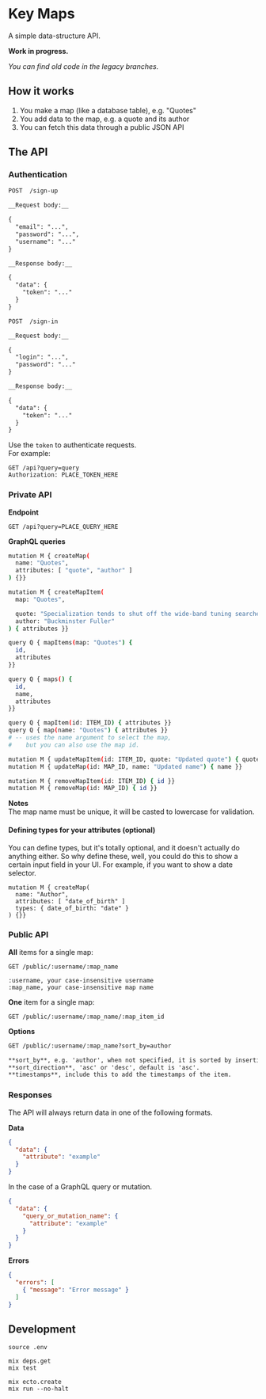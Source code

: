 # Key Maps

A simple data-structure API.

__Work in progress.__

_You can find old code in the legacy branches._



## How it works

1. You make a map (like a database table), e.g. "Quotes"
2. You add data to the map, e.g. a quote and its author
3. You can fetch this data through a public JSON API



## The API

### Authentication

```markdown
POST  /sign-up

__Request body:__

{
  "email": "...",
  "password": "...",
  "username": "..."
}

__Response body:__

{
  "data": {
    "token": "..."
  }
}

POST  /sign-in

__Request body:__

{
  "login": "...",
  "password": "..."
}

__Response body:__

{
  "data": {
    "token": "..."
  }
}
```

Use the `token` to authenticate requests.  
For example:

```http
GET /api?query=query
Authorization: PLACE_TOKEN_HERE
```


### Private API

__Endpoint__

```http
GET /api?query=PLACE_QUERY_HERE
```

__GraphQL queries__

```bash
mutation M { createMap(
  name: "Quotes",
  attributes: [ "quote", "author" ]
) {}}

mutation M { createMapItem(
  map: "Quotes",

  quote: "Specialization tends to shut off the wide-band tuning searches and thus to preclude further discovery.",
  author: "Buckminster Fuller"
) { attributes }}

query Q { mapItems(map: "Quotes") {
  id,
  attributes
}}

query Q { maps() {
  id,
  name,
  attributes
}}

query Q { mapItem(id: ITEM_ID) { attributes }}
query Q { map(name: "Quotes") { attributes }}
# -- uses the name argument to select the map,
#    but you can also use the map id.

mutation M { updateMapItem(id: ITEM_ID, quote: "Updated quote") { quote }}
mutation M { updateMap(id: MAP_ID, name: "Updated name") { name }}

mutation M { removeMapItem(id: ITEM_ID) { id }}
mutation M { removeMap(id: MAP_ID) { id }}
```

__Notes__  
The map name must be unique, it will be casted to lowercase for validation.

#### Defining types for your attributes (optional)

You can define types, but it's totally optional, and it doesn't actually do anything either.
So why define these, well, you could do this to show a certain input field in your UI.
For example, if you want to show a date selector.

```
mutation M { createMap(
  name: "Author",
  attributes: [ "date_of_birth" ]
  types: { date_of_birth: "date" }
) {}}
```


### Public API

__All__ items for a single map:

```
GET /public/:username/:map_name

:username, your case-insensitive username
:map_name, your case-insensitive map name
```

__One__ item for a single map:

```
GET /public/:username/:map_name/:map_item_id
```

__Options__

```markdown
GET /public/:username/:map_name?sort_by=author

**sort_by**, e.g. 'author', when not specified, it is sorted by insertion date.  
**sort_direction**, 'asc' or 'desc', default is 'asc'.  
**timestamps**, include this to add the timestamps of the item.  
```


### Responses

The API will always return data in one of the following formats.

__Data__

```json
{
  "data": {
    "attribute": "example"
  }
}
```

In the case of a GraphQL query or mutation.

```json
{
  "data": {
    "query_or_mutation_name": {
      "attribute": "example"
    }
  }
}
```

__Errors__

```json
{
  "errors": [
    { "message": "Error message" }
  ]
}
```



## Development

```
source .env

mix deps.get
mix test

mix ecto.create
mix run --no-halt
```
